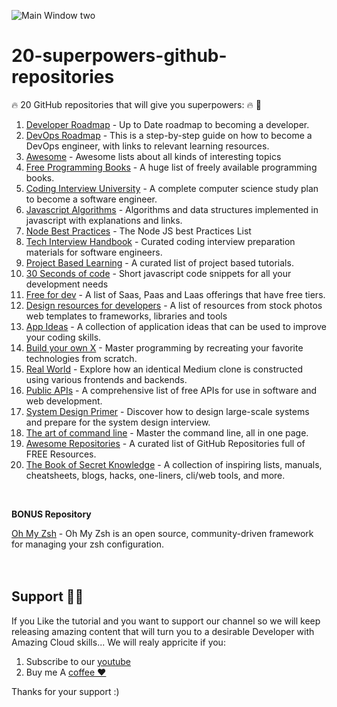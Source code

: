 ![Main Window two](https://github.com/saasscaleup//20-superpowers-github-repositories/blob/master/image.png?raw=true)

# 20-superpowers-github-repositories

🔥 20 GitHub repositories that will give you superpowers: 🔥 🔽

1. [Developer Roadmap](https://github.com/kamranahmedse/developer-roadmap) - Up to Date roadmap to becoming a developer.
2. [DevOps Roadmap](https://github.com/milanm/DevOps-Roadmap) - This is a step-by-step guide on how to become a DevOps engineer, with links to relevant learning resources.
3. [Awesome](https://github.com/sindresorhus/awesome) - Awesome lists about all kinds of interesting topics
4. [Free Programming Books](https://github.com/EbookFoundation/free-programming-books) - A huge list of freely available programming books.
5. [Coding Interview University](https://github.com/jwasham/coding-interview-university) - A complete computer science study plan to become a software engineer.
6. [Javascript Algorithms](https://github.com/trekhleb/javascript-algorithms) - Algorithms and data structures implemented in javascript with explanations and links.
7. [Node Best Practices](https://github.com/goldbergyoni/nodebestpractices) - The Node JS best Practices List
8. [Tech Interview Handbook](https://github.com/yangshun/tech-interview-handbook) - Curated coding interview preparation materials for software engineers.
9. [Project Based Learning](https://github.com/practical-tutorials/project-based-learning) - A curated list of project based tutorials.
10. [30 Seconds of code](https://github.com/Chalarangelo/30-seconds-of-code) - Short javascript code snippets for all your development needs
11. [Free for dev](https://github.com/ripienaar/free-for-dev) - A list of Saas, Paas and Laas offerings that have free tiers.
12. [Design resources for developers](https://github.com/bradtraversy/design-resources-for-developers) - A list of resources from stock photos web templates to frameworks, libraries and tools
13. [App Ideas](https://github.com/florinpop17/app-ideas) - A collection of application ideas that can be used to improve your coding skills.
14. [Build your own X](https://github.com/codecrafters-io/build-your-own-x) - Master programming by recreating your favorite technologies from scratch.
15. [Real World](https://github.com/gothinkster/realworld) - Explore how an identical Medium clone is constructed using various frontends and backends.
16. [Public APIs](https://github.com/public-apis/public-apis) - A comprehensive list of free APIs for use in software and web development.
17. [System Design Primer](https://github.com/donnemartin/system-design-primer) - Discover how to design large-scale systems and prepare for the system design interview.
18. [The art of command line](https://github.com/jlevy/the-art-of-command-line) - Master the command line, all in one page.
19. [Awesome Repositories](https://github.com/pawelborkar/awesome-repos) - A curated list of GitHub Repositories full of FREE Resources.
20. [The Book of Secret Knowledge](https://github.com/trimstray/the-book-of-secret-knowledge) - A collection of inspiring lists, manuals, cheatsheets, blogs, hacks, one-liners, cli/web tools, and more.

<br/>

**BONUS Repository**

 [Oh My Zsh](https://github.com/ohmyzsh/ohmyzsh) - Oh My Zsh is an open source, community-driven framework for managing your zsh configuration.
<br/><br/><br/>
## Support 🙏😃
  
 If you Like the tutorial and you want to support our channel so we will keep releasing amazing content that will turn you to a desirable Developer with Amazing Cloud skills... We will realy appricite if you:
 
 1. Subscribe to our [youtube](http://www.youtube.com/@ScaleUpSaaS?sub_confirmation=1)
 2. Buy me A [coffee ❤️](https://www.buymeacoffee.com/scaleupsaas)

Thanks for your support :)
